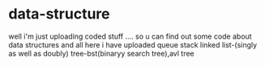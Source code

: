 # data-structure
well i'm just uploading coded stuff ....
so u can find out some code about data structures and all
here i have uploaded 
queue 
stack
linked list-(singly as well as doubly)
tree-bst(binaryy search tree),avl tree
